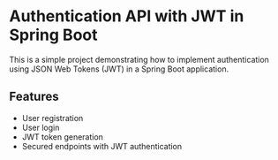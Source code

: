 # Authentication API with JWT in Spring Boot

This is a simple project demonstrating how to implement authentication using JSON Web Tokens (JWT) in a Spring Boot application.

## Features

- User registration
- User login
- JWT token generation
- Secured endpoints with JWT authentication
